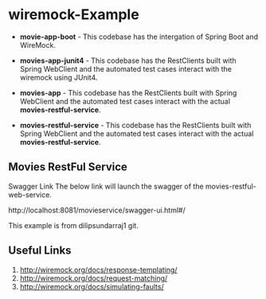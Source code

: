 # wiremock-Example
  - **movie-app-boot** - This codebase has the intergation of Spring Boot and WireMock.

  - **movies-app-junit4** - This codebase has the RestClients built with Spring WebClient and the automated test cases interact with the wiremock using JUnit4.
  - **movies-app** - This codebase has the RestClients built with Spring WebClient and the automated test cases interact with the actual **movies-restful-service**.
  - **movies-restful-service** - This codebase has the RestClients built with Spring WebClient and the automated test cases interact with the actual **movies-restful-service**.


## Movies RestFul Service

Swagger Link
The below link will launch the swagger of the movies-restful-web-service.

http://localhost:8081/movieservice/swagger-ui.html#/

This example is from dilipsundarraj1 git.

## Useful Links
1. http://wiremock.org/docs/response-templating/
2. http://wiremock.org/docs/request-matching/
3. http://wiremock.org/docs/simulating-faults/
